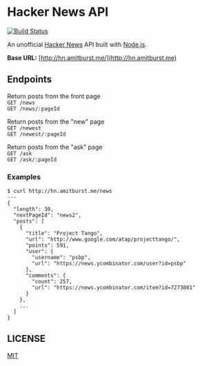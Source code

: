 # Hacker News API
[![Build Status](https://travis-ci.org/amitburst/hackernews-api.svg?branch=master)](https://travis-ci.org/amitburst/hackernews-api)

An unofficial [Hacker News](https://news.ycombinator.com/) API built with [Node.js](http://nodejs.org/).

**Base URL:** [http://hn.amitburst.me/](http://hn.amitburst.me)

## Endpoints

Return posts from the front page  
`GET /news`  
`GET /news/:pageId`

Return posts from the "new" page  
`GET /newest`  
`GET /newest/:pageId`

Return posts from the "ask" page  
`GET /ask`  
`GET /ask/:pageId`

### Examples
```
$ curl http://hn.amitburst.me/news
---
{
  "length": 30,
  "nextPageId": "news2",
  "posts": [
    {
      "title": "Project Tango",
      "url": "http://www.google.com/atap/projecttango/",
      "points": 591,
      "user": {
        "username": "psbp",
        "url": "https://news.ycombinator.com/user?id=psbp"
      },
      "comments": {
        "count": 257,
        "url": "https://news.ycombinator.com/item?id=7273081"
      }
    },
    ...
  ]
}
```

## LICENSE
[MIT](license)
